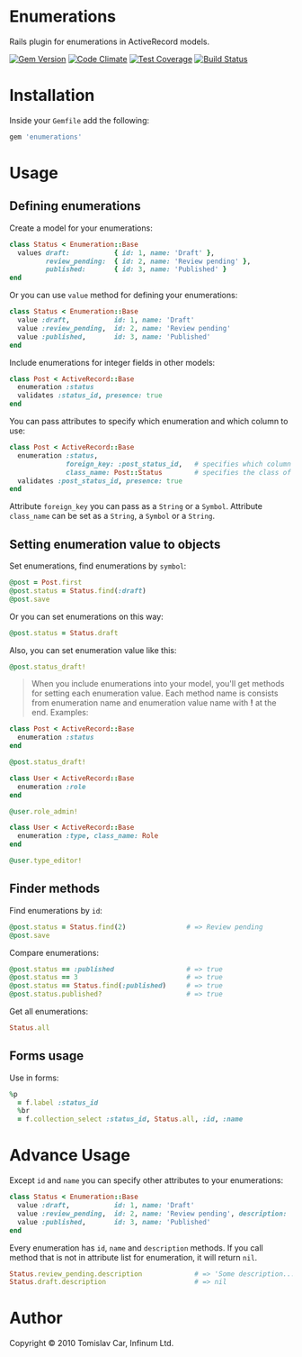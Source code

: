 Enumerations
============

Rails plugin for enumerations in ActiveRecord models.

[![Gem Version](https://badge.fury.io/rb/enumerations.svg)](https://badge.fury.io/rb/enumerations)
[![Code Climate](https://codeclimate.com/github/infinum/enumerations/badges/gpa.svg)](https://codeclimate.com/github/infinum/enumerations)
[![Test Coverage](https://codeclimate.com/github/infinum/enumerations/badges/coverage.svg)](https://codeclimate.com/github/infinum/enumerations/coverage)
[![Build Status](https://travis-ci.org/infinum/enumerations.svg?branch=master)](https://travis-ci.org/infinum/enumerations)

Installation
============

Inside your `Gemfile` add the following:

```ruby
gem 'enumerations'
```

Usage
=====

## Defining enumerations

Create a model for your enumerations:

```ruby
class Status < Enumeration::Base
  values draft:           { id: 1, name: 'Draft' },
         review_pending:  { id: 2, name: 'Review pending' },
         published:       { id: 3, name: 'Published' }
end
```

Or you can use `value` method for defining your enumerations:

```ruby
class Status < Enumeration::Base
  value :draft,           id: 1, name: 'Draft'
  value :review_pending,  id: 2, name: 'Review pending'
  value :published,       id: 3, name: 'Published'
end
```

Include enumerations for integer fields in other models:

```ruby
class Post < ActiveRecord::Base
  enumeration :status
  validates :status_id, presence: true
end
```

You can pass attributes to specify which enumeration and which column to use:

```ruby
class Post < ActiveRecord::Base
  enumeration :status,
              foreign_key: :post_status_id,   # specifies which column to use
              class_name: Post::Status        # specifies the class of the enumerator
  validates :post_status_id, presence: true
end
```
Attribute `foreign_key` you can pass as a `String` or a `Symbol`. Attribute `class_name` can be set as a `String`, a `Symbol` or a `String`.



## Setting enumeration value to objects

Set enumerations, find enumerations by `symbol`:

```ruby
@post = Post.first
@post.status = Status.find(:draft)
@post.save
```

Or you can set enumerations on this way:

```ruby
@post.status = Status.draft
```

Also, you can set enumeration value like this:

```ruby
@post.status_draft!
```

> When you include enumerations into your model, you'll get methods for setting each enumeration value. Each method name is consists from enumeration name and enumeration value name with **!** at the end. Examples:

```ruby
class Post < ActiveRecord::Base
  enumeration :status
end

@post.status_draft!
```

```ruby
class User < ActiveRecord::Base
  enumeration :role
end

@user.role_admin!
```

```ruby
class User < ActiveRecord::Base
  enumeration :type, class_name: Role
end

@user.type_editor!
```



## Finder methods

Find enumerations by `id`:

```ruby
@post.status = Status.find(2)               # => Review pending
@post.save
```

Compare enumerations:

```ruby
@post.status == :published                  # => true
@post.status == 3                           # => true
@post.status == Status.find(:published)     # => true
@post.status.published?                     # => true
```

Get all enumerations:

```ruby
Status.all
```



## Forms usage

Use in forms:

```ruby
%p
  = f.label :status_id
  %br
  = f.collection_select :status_id, Status.all, :id, :name
```

Advance Usage
=====

Except `id` and `name` you can specify other attributes to your enumerations:

```ruby
class Status < Enumeration::Base
  value :draft,           id: 1, name: 'Draft'
  value :review_pending,  id: 2, name: 'Review pending', description: 'Some description...'
  value :published,       id: 3, name: 'Published'
end
```

Every enumeration has `id`, `name` and `description` methods. If you call method that is not in attribute list for enumeration, it will return `nil`.

```ruby
Status.review_pending.description             # => 'Some description...'
Status.draft.description                      # => nil
```

Author
======

Copyright © 2010 Tomislav Car, Infinum Ltd.
